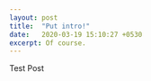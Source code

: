 ```yaml
---
layout: post
title:  "Put intro!"
date:   2020-03-19 15:10:27 +0530
excerpt: Of course.
---
```


Test Post
